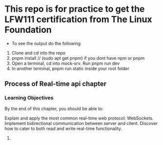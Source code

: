 # This repo is for practice to get the LFW111 certification from The Linux Foundation

- To see the output do the following

1. Clone and cd into the repo
2. pnpm install // (sudo apt get pnpm) if you dont have npm or pnpm
3. Open a terminal, cd into mock-srv. Run pnpm run dev
4. In another terminal, pnpm run static inside your root folder

## Process of Real-time api chapter
### Learning Objectives
By the end of this chapter, you should be able to:

Explain and apply the most common real-time web protocol: WebSockets.
Implement bidirectional communication between server and client.
Discover how to cater to both read and write real-time functionality.


1. 

